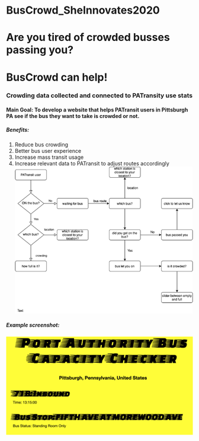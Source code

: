 # BusCrowd_SheInnovates2020
# Are you tired of crowded busses passing you?
# BusCrowd can help!
### Crowding data collected and connected to PATransity use stats
#### Main Goal: To develop a website that helps PATransit users in Pittsburgh PA see if the bus they want to take is crowded or not.
##### Benefits:
1. Reduce bus crowding
2. Better bus user experience
3. Increase mass transit usage
4. Increase relevant data to PATransit to adjust routes accordingly
![](buscrowd2020.png)

##### Example screenshot:
![](buscrowd_screenshot1.png)
